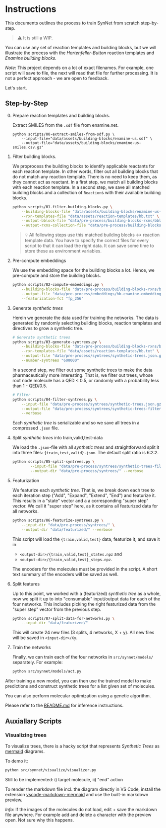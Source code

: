# Instructions

This documents outlines the process to train SynNet from scratch step-by-step.

> :warning: It is still a WIP.

You can use any set of reaction templates and building blocks, but we will illustrate the process with the *Hartenfeller-Button* reaction templates and *Enamine building blocks*.

*Note*: This project depends on a lot of exact filenames.
For example, one script will save to file, the next will read that file for further processing.
It is not a perfect approach - we are open to feedback.

Let's start.

## Step-by-Step

0. Prepare reaction templates and building blocks.

    Extract SMILES from the `.sdf` file from enamine.net.

    ```shell
    python scripts/00-extract-smiles-from-sdf.py \
        --input-file="data/assets/building-blocks/enamine-us.sdf" \
        --output-file="data/assets/building-blocks/enamine-us-smiles.csv.gz"
    ```

1. Filter building blocks.

    We proprocess the building blocks to identify applicable reactants for each reaction template.
    In other words, filter out all building blocks that do not match any reaction template.
    There is no need to keep them, as they cannot act as reactant.
    In a first step, we match all building blocks with each reaction template.
    In a second step, we save all matched building blocks
    and a collection of `Reaction`s with their available building blocks.

    ```bash
    python scripts/01-filter-building-blocks.py \
        --building-blocks-file "data/assets/building-blocks/enamine-us-smiles.csv.gz" \
        --rxn-templates-file "data/assets/reaction-templates/hb.txt" \
        --output-bblock-file "data/pre-process/building-blocks-rxns/bblocks-enamine-us.csv.gz" \
        --output-rxns-collection-file "data/pre-process/building-blocks-rxns/rxns-hb-enamine-us.json.gz" --verbose
    ```

    > :bulb: All following steps use this matched building blocks <-> reaction template data. You have to specify the correct files for every script to that it can load the right data. It can save some time to store these as environment variables.

2. Pre-compute embeddings

    We use the embedding space for the building blocks a lot.
    Hence, we pre-compute and store the building blocks.

    ```bash
    python scripts/02-compute-embeddings.py \
        --building-blocks-file "data/pre-process/building-blocks-rxns/bblocks-enamine-us.csv.gz" \
        --output-file "data/pre-process/embeddings/hb-enamine-embeddings.npy" \
        --featurization-fct "fp_256"
    ```

3. Generate *synthetic trees*

    Herein we generate the data used for training the networks.
    The data is generated by randomly selecting building blocks, reaction templates and directives to grow a synthetic tree.

    ```bash
    # Generate synthetic trees
    python scripts/03-generate-syntrees.py \
        --building-blocks-file "data/pre-process/building-blocks-rxns/bblocks-enamine-us.csv.gz" \
        --rxn-templates-file "data/assets/reaction-templates/hb.txt" \
        --output-file "data/pre-process/syntrees/synthetic-trees.json.gz" \
        --number-syntrees "600000"
    ```

    In a second step, we filter out some synthetic trees to make the data pharmaceutically more interesting.
    That is, we filter out trees, whose root node molecule has a QED < 0.5, or randomly with a probability less than 1 - QED/0.5.

    ```bash
    # Filter
    python scripts/04-filter-syntrees.py \
        --input-file "data/pre-process/syntrees/synthetic-trees.json.gz" \
        --output-file "data/pre-process/syntrees/synthetic-trees-filtered.json.gz" \
        --verbose
    ```

    Each *synthetic tree* is serializable and so we save all trees in a compressed `.json` file.

5. Split *synthetic trees* into train,valid,test-data

    We load the `.json`-file with all *synthetic trees* and
    straightforward split it into three files: `{train,test,valid}.json`.
    The default split ratio is 6:2:2.

    ```bash
    python scripts/05-split-syntrees.py \
            --input-file "data/pre-process/syntrees/synthetic-trees-filtered.json.gz" \
            --output-dir "data/pre-process/syntrees/" --verbose
    ```

6. Featurization

   We featurize each *synthetic tree*.
   That is, we break down each tree to each iteration step ("Add", "Expand", "Extend", "End") and featurize it.
   This results in a "state" vector and a a corresponding "super step" vector.
   We call it "super step" here, as it contains all featurized data for all networks.

    ```bash
    python scripts/06-featurize-syntrees.py \
        --input-dir "data/pre-process/syntrees/" \
        --output-dir "data/featurized/" --verbose
    ```

    This script will load the `{train,valid,test}` data, featurize it, and save it in
      - `<output-dir>/{train,valid,test}_states.npz` and
      - `<output-dir>/{train,valid,test}_steps.npz`.

    The encoders for the molecules must be provided in the script.
    A short text summary of the encoders will be saved as well.

7. Split features

    Up to this point, we worked with a (featurized) *synthetic tree* as a whole,
    now we split it up to into "consumable" input/output data for each of the four networks.
    This includes picking the right featurized data from the "super step" vector from the previous step.

    ```bash
    python scripts/07-split-data-for-networks.py \
        --input-dir "data/featurized/"
    ```

    This will create 24 new files (3 splits, 4 networks, X + y).
    All new files will be saved in `<input-dir>/Xy`.

8. Train the networks

    Finally, we can train each of the four networks in `src/synnet/models/` separately. For example:

    ```bash
    python src/synnet/models/act.py
    ```

After training a new model, you can then use the trained model to make predictions and construct synthetic trees for a list given set of molecules.

You can also perform molecular optimization using a genetic algorithm.

Please refer to the [README.md](./README.md) for inference instructions.

## Auxiallary Scripts

### Visualizing trees

To visualize trees, there is a hacky script that represents *Synthetic Trees* as [mermaid](https://github.com/mermaid-js/mermaid) diagrams.

To demo it:

```bash
python src/synnet/visualize/visualizer.py
```

Still to be implemented: i) target molecule, ii) "end" action

To render the markdown file incl. the diagram directly in VS Code, install the extension [vscode-markdown-mermaid](https://github.com/mjbvz/vscode-markdown-mermaid) and use the built-in markdown preview.

*Info*: If the images of the molecules do not load, edit + save the markdown file anywhere. For example add and delete a character with the preview open. Not sure why this happens.
